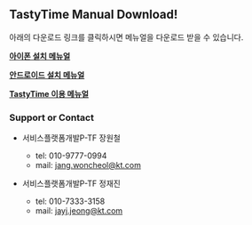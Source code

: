 ## TastyTime Manual Download!

아래의 다운로드 링크를 클릭하시면 메뉴얼을 다운로드 받을 수 있습니다.

**[아이폰 설치 메뉴얼](https://dl.dropboxusercontent.com/s/1ql5lu91h1b3zpv/Tasty%20Time%20%EC%95%84%EC%9D%B4%ED%8F%B0%20%EC%84%A4%EC%B9%98%20%EB%A9%94%EB%89%B4%EC%96%BC.pptx)**

**[안드로이드 설치 메뉴얼](https://dl.dropboxusercontent.com/s/d9nnrtd3nin6hdf/Tasty%20Time%20%EC%95%88%EB%93%9C%EB%A1%9C%EC%9D%B4%EB%93%9C%20%EC%84%A4%EC%B9%98%20%EB%A9%94%EB%89%B4%EC%96%BC.pptx)**

**[TastyTime 이용 메뉴얼](https://dl.dropboxusercontent.com/s/moatg4sk2e1u8rp/Tasty%20Time%20%EC%82%AC%EC%9A%A9%20%EB%A9%94%EB%89%B4%EC%96%BC.pptx)**

### Support or Contact

* 서비스플랫폼개발P-TF 장원철
  - tel: 010-9777-0994
  - mail: jang.woncheol@kt.com

* 서비스플랫폼개발P-TF 정재진
  - tel: 010-7333-3158
  - mail: jayj.jeong@kt.com

<!-- ### Thanks to -->